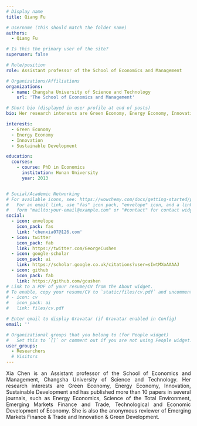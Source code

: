 ```yaml
---
# Display name
title: Qiang Fu

# Username (this should match the folder name)
authors:
  - Qiang Fu

# Is this the primary user of the site?
superuser: false

# Role/position
role: Assistant professor of the School of Economics and Management

# Organizations/Affiliations
organizations:
  - name: Changsha University of Science and Technology
    url: 'The School of Economics and Management'

# Short bio (displayed in user profile at end of posts)
bio: Her research interests are Green Economy, Energy Economy, Innovation, Sustainable Development.

interests:
  - Green Economy
  - Energy Economy
  - Innovation
  - Sustainable Development

education:
  courses:
    - course: PhD in Economics
      institution: Hunan University
      year: 2013


# Social/Academic Networking
# For available icons, see: https://wowchemy.com/docs/getting-started/page-builder/#icons
#   For an email link, use "fas" icon pack, "envelope" icon, and a link in the
#   form "mailto:your-email@example.com" or "#contact" for contact widget.
social:
  - icon: envelope
    icon_pack: fas
    link: 'chenxia07@126.com'
  - icon: twitter
    icon_pack: fab
    link: https://twitter.com/GeorgeCushen
  - icon: google-scholar
    icon_pack: ai
    link: https://scholar.google.co.uk/citations?user=sIwtMXoAAAAJ
  - icon: github
    icon_pack: fab
    link: https://github.com/gcushen
# Link to a PDF of your resume/CV from the About widget.
# To enable, copy your resume/CV to `static/files/cv.pdf` and uncomment the lines below.
# - icon: cv
#   icon_pack: ai
#   link: files/cv.pdf

# Enter email to display Gravatar (if Gravatar enabled in Config)
email: ''

# Organizational groups that you belong to (for People widget)
#   Set this to `[]` or comment out if you are not using People widget.
user_groups:
  - Researchers
  # Visitors
---
```


<div style="text-align: justify">
Xia Chen is an Assistant professor of the School of Economics and Management, Changsha University of Science and Technology. Her research interests are Green Economy, Energy Economy, Innovation, Sustainable Development and has published more than 10 papers in several journals, such as Energy Economics, Science of the Total Environment, Emerging Markets Finance and Trade, Technological and Economic Development of Economy. She is also the anonymous reviewer of Emerging Markets Finance & Trade and Innovation & Green Development. 
</div>